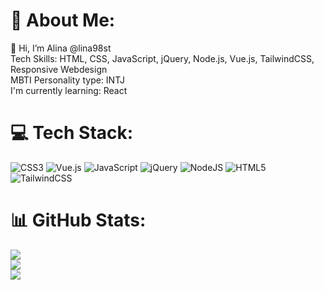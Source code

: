 # 💫 About Me:
👋 Hi, I’m Alina @lina98st<br>Tech Skills: HTML, CSS, JavaScript, jQuery, Node.js, Vue.js, TailwindCSS, Responsive Webdesign<br>MBTI Personality type: INTJ<br>I'm currently learning: React

# 💻 Tech Stack:
![CSS3](https://img.shields.io/badge/css3-%231572B6.svg?style=flat&logo=css3&logoColor=white) ![Vue.js](https://img.shields.io/badge/vue.js-%2335495e.svg?style=flat&logo=vuedotjs&logoColor=%234FC08D) ![JavaScript](https://img.shields.io/badge/javascript-%23323330.svg?style=flat&logo=javascript&logoColor=%23F7DF1E) ![jQuery](https://img.shields.io/badge/jquery-%230769AD.svg?style=flat&logo=jquery&logoColor=white) ![NodeJS](https://img.shields.io/badge/node.js-6DA55F?style=flat&logo=node.js&logoColor=white) ![HTML5](https://img.shields.io/badge/html5-%23E34F26.svg?style=flat&logo=html5&logoColor=white) ![TailwindCSS](https://img.shields.io/badge/tailwindcss-%2338B2AC.svg?style=flat&logo=tailwind-css&logoColor=white)
# 📊 GitHub Stats:
![](https://github-readme-stats.vercel.app/api?username=lina98st&theme=synthwave&hide_border=false&include_all_commits=false&count_private=false)<br/>
![](https://github-readme-streak-stats.herokuapp.com/?user=lina98st&theme=synthwave&hide_border=false)<br/>
![](https://github-readme-stats.vercel.app/api/top-langs/?username=lina98st&theme=synthwave&hide_border=false&include_all_commits=false&count_private=false&layout=compact)

<!-- Proudly created with GPRM ( https://gprm.itsvg.in ) -->
